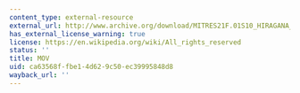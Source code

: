 ```yaml
---
content_type: external-resource
external_url: http://www.archive.org/download/MITRES21F.01S10_HIRAGANA_EXERCISES/4a9.mov
has_external_license_warning: true
license: https://en.wikipedia.org/wiki/All_rights_reserved
status: ''
title: MOV
uid: ca63568f-fbe1-4d62-9c50-ec39995848d8
wayback_url: ''
---
```

